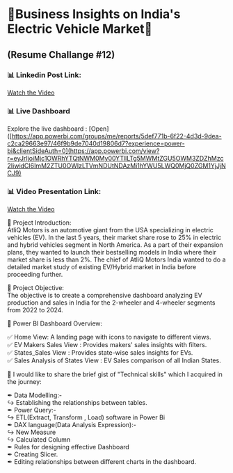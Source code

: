  # 🔋Business Insights on India's Electric Vehicle Market🔋    
  ## (Resume Challange #12)


### 📊 Linkedin Post Link: 
[Watch the Video](https://www.linkedin.com/feed/update/urn:li:activity:7225928989402349568/)
### 📊 Live Dashboard
Explore the live dashboard : [Open]([https://app.powerbi.com/groups/me/reports/5def771b-6f22-4d3d-9dea-c2ca29663e97/46f9b9de7040d19806d7?experience=power-bi&clientSideAuth=0](https://app.powerbi.com/view?r=eyJrIjoiMjc1OWRhYTQtNWM0My00YTllLTg5MWMtZGU5OWM3ZDZhMzc2IiwidCI6ImM2ZTU0OWIzLTVmNDUtNDAzMi1hYWU5LWQ0MjQ0ZGM1YjJjNCJ9)

### 📊 Video Presentation Link:
[Watch the Video]()

🎯 Project Introduction:<br />
AtliQ Motors is an automotive giant from the USA specializing in electric vehicles (EV). In the last 5 years, their market share rose to 25% in electric and hybrid vehicles segment in North America. As a part of their expansion plans, they wanted to launch their bestselling models in India where their market share is less than 2%. The chief of AtliQ Motors India wanted to do a detailed market study of existing EV/Hybrid market in India before proceeding further.

🎯 Project Objective:<br />
The objective is to create a comprehensive dashboard analyzing EV production and sales in India for the 2-wheeler and 4-wheeler segments from 2022 to 2024.

🔎 Power BI Dashboard Overview:

✅ Home View: A landing page with icons to navigate to different views.<br/>
✅ EV Makers Sales View : Provides makers' sales insights with filters.<br/>
✅ States_Sales View : Provides state-wise sales insights for EVs.<br/>
✅ Sales Analysis of States View : EV Sales comparison of all Indian States.<br/>

📢 I would like to share the brief gist of "Technical skills" which I acquired in the journey:

✒ Data Modelling:-<br/>
  ↪ Establishing the relationships between tables.<br/>
✒ Power Query:-<br/>
  ↪ ETL(Extract, Transform , Load) software in Power Bi<br/>
✒ DAX language(Data Analysis Expression):-<br/>
  ↪ New Measure<br/>
  ↪ Calculated Column<br/>
✒ Rules for designing effective Dashboard<br/>
✒ Creating Slicer.<br/>
✒ Editing relationships between different charts in the dashboard.<br/>

